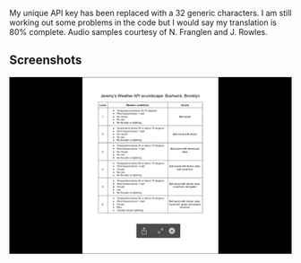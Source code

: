 My unique API key has been replaced with a 32 generic characters. I am still working out some problems in the code but I would say my translation is 80% complete. Audio samples courtesy of N. Franglen and J. Rowles.

## Screenshots
![alt text](https://github.com/wittenjeremy/openframeworks/blob/master/Image%20files/WeatherAPI.png)
